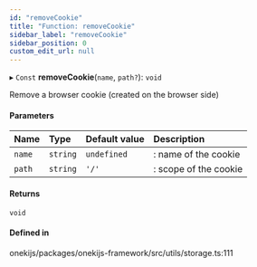 ```yaml
---
id: "removeCookie"
title: "Function: removeCookie"
sidebar_label: "removeCookie"
sidebar_position: 0
custom_edit_url: null
---
```


▸ `Const` **removeCookie**(`name`, `path?`): `void`

Remove a browser cookie (created on the browser side)

#### Parameters

| Name | Type | Default value | Description |
| :------ | :------ | :------ | :------ |
| `name` | `string` | `undefined` | : name of the cookie |
| `path` | `string` | `'/'` | : scope of the cookie |

#### Returns

`void`

#### Defined in

onekijs/packages/onekijs-framework/src/utils/storage.ts:111
